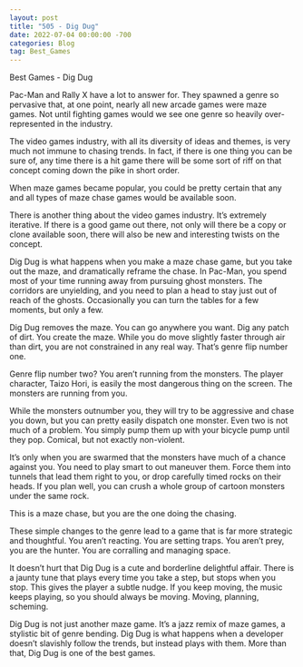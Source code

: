 ```yaml
---
layout: post
title: "505 - Dig Dug"
date: 2022-07-04 00:00:00 -700
categories: Blog
tag: Best_Games
---
```


Best Games - Dig Dug

Pac-Man and Rally X have a lot to answer for. They spawned a genre so pervasive that, at one point, nearly all new arcade games were maze games. Not until fighting games would we see one genre so heavily over-represented in the industry.

The video games industry, with all its diversity of ideas and themes, is very much not immune to chasing trends. In fact, if there is one thing you can be sure of, any time there is a hit game there will be some sort of riff on that concept coming down the pike in short order. 

When maze games became popular, you could be pretty certain that any and all types of maze chase games would be available soon.

There is another thing about the video games industry. It’s extremely iterative. If there is a good game out there, not only will there be a copy or clone available soon, there will also be new and interesting twists on the concept. 

Dig Dug is what happens when you make a maze chase game, but you take out the maze, and dramatically reframe the chase.
In Pac-Man, you spend most of your time running away from pursuing ghost monsters. The corridors are unyielding, and you need to plan a head to stay just out of reach of the ghosts. Occasionally you can turn the tables for a few moments, but only a few.

Dig Dug removes the maze. You can go anywhere you want. Dig any patch of dirt. You create the maze. While you do move slightly faster through air than dirt, you are not constrained in any real way. That’s genre flip number one.

Genre flip number two? You aren’t running from the monsters. The player character, Taizo Hori, is easily the most dangerous thing on the screen. The monsters are running from you. 

While the monsters outnumber you, they will try to be aggressive and chase you down, but you can pretty easily dispatch one monster. Even two is not much of a problem. You simply pump them up with your bicycle pump until they pop. Comical, but not exactly non-violent. 

It’s only when you are swarmed that the monsters have much of a chance against you. You need to play smart to out maneuver them. Force them into tunnels that lead them right to you, or drop carefully timed rocks on their heads. If you plan well, you can crush a whole group of cartoon monsters under the same rock.

This is a maze chase, but you are the one doing the chasing. 

These simple changes to the genre lead to a game that is far more strategic and thoughtful. You aren’t reacting. You are setting traps. You aren’t prey, you are the hunter. You are corralling and managing space. 

It doesn’t hurt that Dig Dug is a cute and borderline delightful affair. There is a jaunty tune that plays every time you take a step, but stops when you stop. This gives the player a subtle nudge. If you keep moving, the music keeps playing, so you should always be moving. Moving, planning, scheming. 

Dig Dug is not just another maze game. It’s a jazz remix of maze games, a stylistic bit of genre bending. Dig Dug is what happens when a developer doesn’t slavishly follow the trends, but instead plays with them. 
More than that, Dig Dug is one of the best games.

        